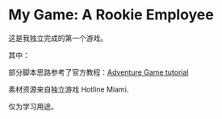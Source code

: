 # My Game: A Rookie Employee

这是我独立完成的第一个游戏。

其中：

部分脚本思路参考了官方教程：[Adventure Game tutorial](https://unity3d.com/learn/tutorials/projects/adventure-game-tutorial)

素材资源来自独立游戏 Hotline Miami.

仅为学习用途。

